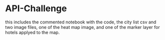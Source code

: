 # API-Challenge
this includes the commented notebook with the code, the city list csv and two image files, one of the heat map image, and one of the marker layer for hotels applyed to the map.
